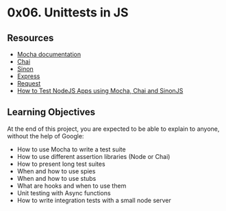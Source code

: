 # 0x06. Unittests in JS

## Resources

+ [Mocha documentation](https://mochajs.org/)
+ [Chai](https://www.chaijs.com/api/)
+ [Sinon](https://sinonjs.org)
+ [Express](https://expressjs.com/en/guide/routing.html)
+ [Request](https://www.npmjs.com/package/request)
+ [How to Test NodeJS Apps using Mocha, Chai and SinonJS](https://www.digitalocean.com/community/tutorials/how-to-test-nodejs-apps-using-mocha-chai-and-sinonjs)

## Learning Objectives
At the end of this project, you are expected to be able to explain to anyone, without the help of Google:

+ How to use Mocha to write a test suite
+ How to use different assertion libraries (Node or Chai)
+ How to present long test suites
+ When and how to use spies
+ When and how to use stubs
+ What are hooks and when to use them
+ Unit testing with Async functions
+ How to write integration tests with a small node server
